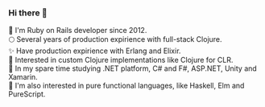 ### Hi there 👋

💎 I'm Ruby on Rails developer since 2012.<br>
🌕 Several years of production expirience with full-stack Clojure.<br>
✨ Have production expirience with Erlang and Elixir.<br>
🍵 Interested in custom Clojure implementations like Clojure for CLR.<br>
🧬 In my spare time studying .NET platform, C# and F#, ASP.NET, Unity and Xamarin.<br>
🔬 I'm also interested in pure functional languages, like Haskell, Elm and PureScript.<br>

<!--
**dimafedotov/dimafedotov** is a ✨ _special_ ✨ repository because its `README.md` (this file) appears on your GitHub profile.
-->
